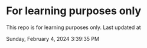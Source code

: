 # For learning purposes only
This repo is for learning purposes only.
Last updated at

Sunday, February 4, 2024 3:39:35 PM

